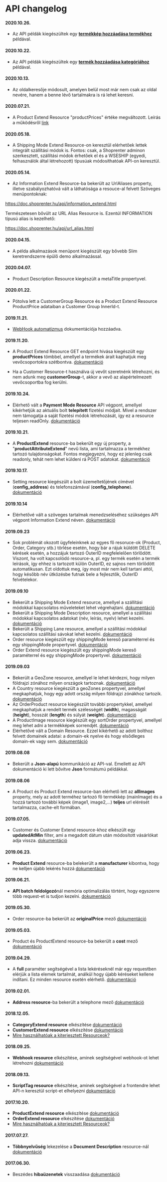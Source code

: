 # API changelog

#### 2020.10.26.
- Az API példák kiegészültek egy [**termékkép hozzáadása termékhez**](./api-examples/05_attach_uploaded_image_to_product.md) példával.

#### 2020.10.22.
- Az API példák kiegészültek egy [**termék hozzáadása kategóriához**](./api-examples/04_attach_product_to_category.md) példával.

#### 2020.10.13.
- Az oldalkeresője módosult, amelyen belül most már nem csak az oldal nevére, hanem a benne lévő tartalmakra is rá lehet keresni.

#### 2020.07.21.
- A Product Extend Resource "productPrices" értéke megváltozott. Leírás a működésről [link](./api-examples/03_price_calculation.md)

#### 2020.05.18.
- A Shipping Mode Extend Resource-on keresztül elérhetőek lettek  integrált szállítási módok is. Fontos: csak, a Shoprenter adminon szerkesztett, szállítási módok érhetőek el és a WSESHIP (egyedi, felhasználók által létrehozott) típusúak módosíthatóak API-on keresztül.

#### 2020.05.14.
- Az Information Extend Resource-ba bekerült az UrlAliases property, illetve szabályozhatóvá vált a láthatósága a resouce-al felvett Szöveges menüpontoknak:

https://doc.shoprenter.hu/api/information_extend.html

Természetesen bővült az URL Alias Resource is. Ezentúl INFORMATION típusú alias is kezelhető:

https://doc.shoprenter.hu/api/url_alias.html

#### 2020.04.15.
- A példa alkalmazások menüpont kiegészült egy bővebb Slim keretrendszerre épülő demo alkalmazással.

#### 2020.04.07.
- Product Description Resource kiegészült a metaTitle propertyvel.

#### 2020.01.22.
- Pótolva lett a CustomerGroup Resource és a Product Extend Resource ProductPrice adataiban a Customer Group InnerId-t.

#### 2019.11.21.
- [WebHook automatizmus](api/07_webhook.md) dokumentációja hozzáadva.

#### 2019.11.20.
- A Product Extend Resource GET endpoint hívása kiegészült egy **productPrices** tömbbel, amellyel a termékek árait kaphatjuk meg vevőcsoportokra szétbontva. [dokumentáció](../api/product_extend.md)

- Ha a Customer Resource-t használva új vevőt szeretnénk létrehozni, és nem adunk meg **customerGroup**-t, akkor a vevő az alapértelmezett vevőcsoportba fog kerülni.

#### 2019.10.24.
- Elérhető vált a **Payment Mode Resource** API végpont, amellyel kikérhetjük az aktuális bolt **telepített** fizetési módjait. Mivel a rendszer nem támogatja a saját fizetési módok létrehozását, így ez a resource teljesen readOnly. [dokumentáció](../api/payment_mode.md)

#### 2019.10.21.
- A **ProductExtend** resource-ba bekerült egy új property, a "**productAttributeExtend**" nevű lista, ami tartalmazza a termékhez tartozó tulajdonságokat. Fontos megjegyezni, hogy ez jelenleg csak readonly, tehát nem lehet küldeni rá POST adatokat. [dokumentáció](../api/product_extend.md)

#### 2019.10.17.
- Setting resource kiegészült a bolt üzemeltetőjének címével (**config_address**) és telefonszámával (**config_telephone**). [dokumentáció](../api/setting.md)

#### 2019.10.14
- Elérhetővé vált a szöveges tartalmak menedzseléséhez szükséges API végpont Information Extend néven. [dokumentáció](../api/information_extend.md)

#### 2019.09.23
- Sok problémát okozott ügyfeleinknek az egyes fő resoruce-ok (Product, Order, Category stb.) törlése esetén, hogy bár a rájuk küldött DELETE kérések esetén, a hozzájuk tartozó OuterID megfelelelően törlődött. Viszont, ha volt kapcsolódó resource-a, pl. egy termék esetén a termék leírások, így ehhez is tartozott külön OuterID, ez sajnos nem törlődött automatikusan. Ezt oldottuk meg, így most már nem kell tartani attól, hogy később név ütközésbe futnak bele a fejlesztők, OuterID felvételekor.

#### 2019.09.10
- Bekerült a Shipping Mode Extend resource, amellyel a szállítási módokkal kapcsolatos műveleteket lehet végrehajtani. [dokumentáció](../api/shipping_mode_extend.md)
- Bekerült a Shipping Mode Description resource, amellyel a szállítási módokkal kapcsolatos adatokat (név, leírás, nyelv) lehet kezelni. [dokumentáció](../api/shipping_mode_description.md)
- Bekerült a Shipping Lane resource, amellyel a szállítási módokkal kapcsolatos szállítási sávokat lehet kezelni. [dokumentáció](../api/shipping_lane.md)
- Order resource kiegészült egy shippingMode kereső paraméterrel és egy shippingMode propertyvel. [dokumentáció](../api/order.md)
- Order Extend resource kiegészült egy shippingMode kereső paraméterrel és egy shippingMode propertyvel. [dokumentáció](../api/order_extend.md)

#### 2019.09.03
- Bekerült a GeoZone resource, amellyel le lehet kérdezni, hogy milyen földrajzi zónához milyen országok tartoznak. [dokumentáció](../api/geo_zone.md)
- A Country resource kiegészült a geoZones propertyvel, amellyel megkaphatjuk, hogy egy adott ország milyen földrajzi zónákhoz tartozik. [dokumentáció](../api/country.md)
- Az OrderProduct resource kiegészült további propertykkel, amellyel megkaphatjuk a rendelt termék szélességét (**width**), magasságát (**height**), hosszát (**length**) és súlyát (**weight**). [dokumentáció](../api/order_product.md)
- A ProductImage resource kiegészült egy sortOrder propertyvel, amellyel meg lehet adni a termékképek sorrendjét. [dokumentáció](../api/product_image.md)
- Elérhetővé vált a Domain Resource. Ezzel kikérhető az adott bolthoz felvett domainek adatai: a domain-ek nyelve és hogy elsődleges domain-ek vagy sem. [dokumentáció](../api/domain.md)

#### 2019.08.08
- Bekerült a **Json-alapú** kommunikáció az API-val. Emellett az API dokumentáció ki lett bővítve **Json** formátumú példákkal.

#### 2019.08.06
- A Product és Product Extend resource-ban elérhető lett az **allImages** property, mely az adott terméhez tartozó fő termékkép (mainImage) és a hozzá tartozó további képek (image1, image2,...) **teljes** url elérését tartalmazza, cache-elt formában.

#### 2019.07.05.
- Customer és Customer Extend resource-khoz elkészült egy **updatedAtMin** filter, ami a megadott dátum után módosított 
vásárlókat adja vissza. [dokumentáció](../api/customer_extend.md)

#### 2019.06.23. 
- **Product Extend** resource-ba belekerült a **manufacturer** kibontva, hogy ne kelljen újabb lekérés hozzá 
[dokumentáció](../api/product_extend.md)    

#### 2019.06.21.
- **API batch feldolgozó**nál memória optimalizálás történt, hogy egyszerre több request-et is tudjon kezelni. 
[dokumentáció](./api/04_batch.md)

#### 2019.05.30.
- Order resource-ba bekerült az **originalPrice** mező [dokumentáció](../api/order.md)

#### 2019.05.03.
- Product és ProductExtend resource-ba bekerült a **cost** mező [dokumentáció](../api/product.md)

#### 2019.04.29.
- A **full** paraméter segítségével a lista lekéréseknél már egy requestben elérjük a lista elemek tartalmát, 
análkül hogy újabb kéréseket kellene indítani. Ez minden resource esetén elérhető. 
[dokumentáció](./api/03_full_parameter.md)

#### 2019.02.01.
- **Address resource**-ba bekerült a telephone mező [dokumentáció](../api/address.md)

#### 2018.12.05.
- **CategoryExtend resource** elkészítése [dokumentáció](../api/category_extend.md)
- **CustomerExtend resource** elkészítése [dokumentáció](../api/customer_extend.md)  
- [Mire használhatóak a kiterjesztett Resourceok?](./api/06_extend_resource.md)

#### 2018.09.25.
- **Webhook resource** elkészítése, aminek segítségével webhook-ot lehet létrehozni
 [dokumentáció](../api/webhook.md)

#### 2018.09.13.
- **ScriptTag resource** elkészítése, aminek segítségével a frontendre lehet API-n keresztül script-et elhelyezni
 [dokumentáció](../api/script_tag.md)

#### 2017.10.20.
- **ProductExtend resource** elkészítése [dokumentáció](../api/product_extend.md)
- **OrderExtend resource** elkészítése [dokumentáció](../api/order_extend.md)
- [Mire használhatóak a kiterjesztett Resourceok?](./api/06_extend_resource.md)

#### 2017.07.27. 
- **Többnyelvűség** lekezelése a **Document Description** resource-nál
 [dokumentáció](../api/document_description.md)

#### 2017.06.30. 
- Beszédes **hibaüzenetek** visszaadása [dokumentáció](./api/02_status_codes.md)
